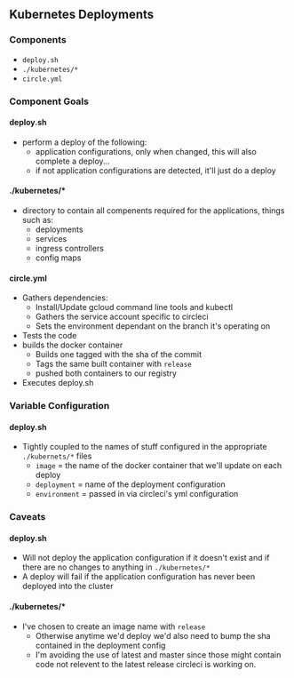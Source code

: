 ## Kubernetes Deployments
### Components
* `deploy.sh`
* `./kubernetes/*`
* `circle.yml`

### Component Goals
#### deploy.sh
* perform a deploy of the following:
  * application configurations, only when changed, this will also complete a
    deploy...
  * if not application configurations are detected, it'll just do a deploy

#### ./kubernetes/*
* directory to contain all compenents required for the applications, things such
  as:
  * deployments
  * services
  * ingress controllers
  * config maps

#### circle.yml
* Gathers dependencies:
  * Install/Update gcloud command line tools and kubectl
  * Gathers the service account specific to circleci
  * Sets the environment dependant on the branch it's operating on
* Tests the code
* builds the docker container
  * Builds one tagged with the sha of the commit
  * Tags the same built container with `release`
  * pushed both containers to our registry
* Executes deploy.sh

### Variable Configuration
#### deploy.sh
* Tightly coupled to the names of stuff configured in the appropriate
  `./kubernets/*` files
  * `image` = the name of the docker container that we'll update on each deploy
  * `deployment` = name of the deployment configuration
  * `environment` = passed in via circleci's yml configuration

### Caveats
#### deploy.sh
* Will not deploy the application configuration if it doesn't exist and if there
  are no changes to anything in `./kubernetes/*`
* A deploy will fail if the application configuration has never been deployed
  into the cluster

#### ./kubernetes/*
* I've chosen to create an image name with `release`
  * Otherwise anytime we'd deploy we'd also need to bump the sha contained in
    the deployment config
  * I'm avoiding the use of latest and master since those might contain code not
    relevent to the latest release circleci is working on.
